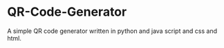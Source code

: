 # QR-Code-Generator
A simple QR code generator written in python and java script and css and html. 
